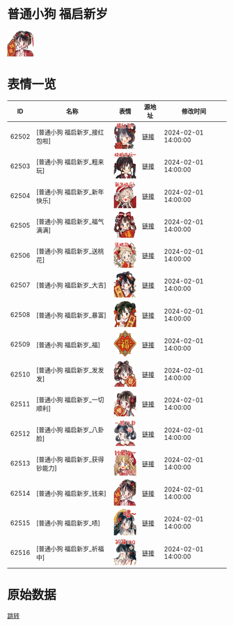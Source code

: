 # 普通小狗 福启新岁

<img src="./cover.png" height="60" alt="cover" />

# 表情一览

|ID|名称|表情|源地址|修改时间|
|----|----|----|----|----|
|62502|[普通小狗 福启新岁_接红包啦]|<img src="./pic/062502_%5B普通小狗 福启新岁_接红包啦%5D.png" height="60" alt="接红包啦"/>|[链接](https://i0.hdslb.com/bfs/garb/7db01269ebd1c042d5369547a18c8e81b4580f18.png)|2024-02-01 14:00:00|
|62503|[普通小狗 福启新岁_粗来玩]|<img src="./pic/062503_%5B普通小狗 福启新岁_粗来玩%5D.png" height="60" alt="粗来玩"/>|[链接](https://i0.hdslb.com/bfs/garb/d90ff9b105dc563e27b50cf37c8a88c943ffb11d.png)|2024-02-01 14:00:00|
|62504|[普通小狗 福启新岁_新年快乐]|<img src="./pic/062504_%5B普通小狗 福启新岁_新年快乐%5D.png" height="60" alt="新年快乐"/>|[链接](https://i0.hdslb.com/bfs/garb/52161f6f21624b705e93298e7d277665dd17baa4.png)|2024-02-01 14:00:00|
|62505|[普通小狗 福启新岁_福气满满]|<img src="./pic/062505_%5B普通小狗 福启新岁_福气满满%5D.png" height="60" alt="福气满满"/>|[链接](https://i0.hdslb.com/bfs/garb/7c80c0bf57b6235702ef7819ba7a6f22568a6e5c.png)|2024-02-01 14:00:00|
|62506|[普通小狗 福启新岁_送桃花]|<img src="./pic/062506_%5B普通小狗 福启新岁_送桃花%5D.png" height="60" alt="送桃花"/>|[链接](https://i0.hdslb.com/bfs/garb/018438cf2c92bb3f7ada3c9af52641997d989c5a.png)|2024-02-01 14:00:00|
|62507|[普通小狗 福启新岁_大吉]|<img src="./pic/062507_%5B普通小狗 福启新岁_大吉%5D.png" height="60" alt="大吉"/>|[链接](https://i0.hdslb.com/bfs/garb/ad2aaa28a6ebe131e0ebcb3e86ab0ac778b857cb.png)|2024-02-01 14:00:00|
|62508|[普通小狗 福启新岁_暴富]|<img src="./pic/062508_%5B普通小狗 福启新岁_暴富%5D.png" height="60" alt="暴富"/>|[链接](https://i0.hdslb.com/bfs/garb/7778708f411bf2c199f3415585098bb1c21b6757.png)|2024-02-01 14:00:00|
|62509|[普通小狗 福启新岁_福]|<img src="./pic/062509_%5B普通小狗 福启新岁_福%5D.png" height="60" alt="福"/>|[链接](https://i0.hdslb.com/bfs/garb/db526340d6501c65c8fde280a352285095d2dcd9.png)|2024-02-01 14:00:00|
|62510|[普通小狗 福启新岁_发发发]|<img src="./pic/062510_%5B普通小狗 福启新岁_发发发%5D.png" height="60" alt="发发发"/>|[链接](https://i0.hdslb.com/bfs/garb/c76bab5fac398403e216dda59dfe725b6e5ed950.png)|2024-02-01 14:00:00|
|62511|[普通小狗 福启新岁_一切顺利]|<img src="./pic/062511_%5B普通小狗 福启新岁_一切顺利%5D.png" height="60" alt="一切顺利"/>|[链接](https://i0.hdslb.com/bfs/garb/6e2d05aa98bcce80829f61624f4185db97730c74.png)|2024-02-01 14:00:00|
|62512|[普通小狗 福启新岁_八卦脸]|<img src="./pic/062512_%5B普通小狗 福启新岁_八卦脸%5D.png" height="60" alt="八卦脸"/>|[链接](https://i0.hdslb.com/bfs/garb/09d145f26ac736afca6d655644d7277ffdfdc3d1.png)|2024-02-01 14:00:00|
|62513|[普通小狗 福启新岁_获得钞能力]|<img src="./pic/062513_%5B普通小狗 福启新岁_获得钞能力%5D.png" height="60" alt="获得钞能力"/>|[链接](https://i0.hdslb.com/bfs/garb/007bcc8fe5f72a346654a3dc6db4f2a1e94a1399.png)|2024-02-01 14:00:00|
|62514|[普通小狗 福启新岁_钱来]|<img src="./pic/062514_%5B普通小狗 福启新岁_钱来%5D.png" height="60" alt="钱来"/>|[链接](https://i0.hdslb.com/bfs/garb/e6fba823969f37a41fcfbd47c32f6342740f9c18.png)|2024-02-01 14:00:00|
|62515|[普通小狗 福启新岁_啧]|<img src="./pic/062515_%5B普通小狗 福启新岁_啧%5D.png" height="60" alt="啧"/>|[链接](https://i0.hdslb.com/bfs/garb/d8ef318dbbaf60e7904f0c19996f6b29aa531b24.png)|2024-02-01 14:00:00|
|62516|[普通小狗 福启新岁_祈福中]|<img src="./pic/062516_%5B普通小狗 福启新岁_祈福中%5D.png" height="60" alt="祈福中"/>|[链接](https://i0.hdslb.com/bfs/garb/95f5da8422b447bf32bda32144d6b1f2567f1456.png)|2024-02-01 14:00:00|

# 原始数据

[跳转](./raw.json)

